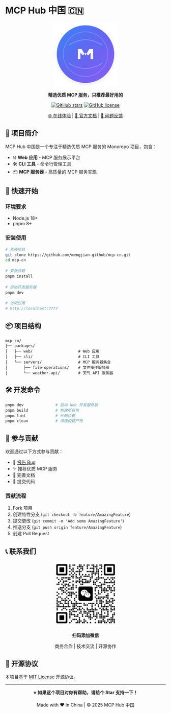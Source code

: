 # MCP Hub 中国 🇨🇳

<div align="center">

![MCP Hub Logo](./packages/web/public/logo.svg)

**精选优质 MCP 服务，只推荐最好用的**

[![GitHub stars](https://img.shields.io/github/stars/mengjian-github/mcp-cn?style=social)](https://github.com/mengjian-github/mcp-cn)
[![GitHub license](https://img.shields.io/github/license/mengjian-github/mcp-cn)](https://github.com/mengjian-github/mcp-cn/blob/main/LICENSE)

[🌐 在线体验](https://mcp-cn.com) | [📖 官方文档](https://wvehg9sdj2q.feishu.cn/wiki/Hx7Ow0tF8iJEW4kS3LmcdkXCn3i?fromScene=spaceOverview&open_tab_from=wiki_home) | [💬 问题反馈](https://github.com/mengjian-github/mcp-cn/issues)

</div>

## 🎯 项目简介

MCP Hub 中国是一个专注于精选优质 MCP 服务的 Monorepo 项目，包含：

- 🌐 **Web 应用** - MCP 服务展示平台
- 🛠️ **CLI 工具** - 命令行管理工具
- 📦 **MCP 服务器** - 高质量的 MCP 服务实现

## 🚀 快速开始

### 环境要求
- Node.js 18+ 
- pnpm 8+

### 安装使用

```bash
# 克隆项目
git clone https://github.com/mengjian-github/mcp-cn.git
cd mcp-cn

# 安装依赖
pnpm install

# 启动开发服务器
pnpm dev

# 访问应用
# http://localhost:7777
```

## 📦 项目结构

```
mcp-cn/
├── packages/
│   ├── web/                    # Web 应用
│   ├── cli/                    # CLI 工具
│   └── servers/                # MCP 服务器集合
│       ├── file-operations/    # 文件操作服务器
│       └── weather-api/        # 天气 API 服务器
```

## 🛠️ 开发命令

```bash
pnpm dev              # 启动 Web 开发服务器
pnpm build            # 构建所有包
pnpm lint             # 代码检查
pnpm clean            # 清理构建产物
```

## 🤝 参与贡献

欢迎通过以下方式参与贡献：

- 🐛 [报告 Bug](https://github.com/mengjian-github/mcp-cn/issues)
- ✨ 推荐优质 MCP 服务
- 📖 完善文档
- 🔧 提交代码

### 贡献流程

1. Fork 项目
2. 创建特性分支 (`git checkout -b feature/AmazingFeature`)
3. 提交更改 (`git commit -m 'Add some AmazingFeature'`)
4. 推送分支 (`git push origin feature/AmazingFeature`)
5. 创建 Pull Request

## 📞 联系我们

<div align="center">
  <img src="./packages/web/public/images/wx.jpg" alt="微信二维码" width="200">
  <p><strong>扫码添加微信</strong></p>
  <p>商务合作 | 技术交流 | 开源协作</p>
</div>

## 📄 开源协议

本项目基于 [MIT License](./LICENSE) 开源协议。

---

<div align="center">

**⭐ 如果这个项目对你有帮助，请给个 Star 支持一下！**

Made with ❤️ in China | © 2025 MCP Hub 中国

</div>
